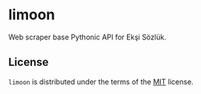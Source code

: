 # limoon

Web scraper base Pythonic API for Ekşi Sözlük.

## License

`limoon` is distributed under the terms of the [MIT](LICENSE.txt) license.
